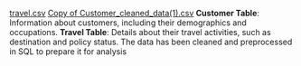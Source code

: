 [travel.csv](https://github.com/user-attachments/files/18269515/travel.csv)
[Copy of Customer_cleaned_data(1).csv](https://github.com/user-attachments/files/18269514/Copy.of.Customer_cleaned_data.1.csv)
 **Customer Table**: Information about customers, including their demographics and occupations.
 **Travel Table**: Details about their travel activities, such as destination and policy status. The data has been cleaned and preprocessed in SQL to prepare it for analysis

